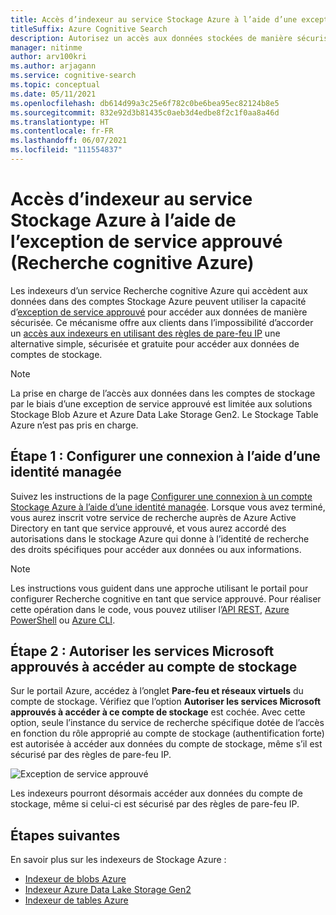```yaml
---
title: Accès d’indexeur au service Stockage Azure à l’aide d’une exception de service approuvée
titleSuffix: Azure Cognitive Search
description: Autorisez un accès aux données stockées de manière sécurisée dans le service Stockage Azure via un indexeur dans le service Recherche cognitive Azure.
manager: nitinme
author: arv100kri
ms.author: arjagann
ms.service: cognitive-search
ms.topic: conceptual
ms.date: 05/11/2021
ms.openlocfilehash: db614d99a3c25e6f782c0be6bea95ec82124b8e5
ms.sourcegitcommit: 832e92d3b81435c0aeb3d4edbe8f2c1f0aa8a46d
ms.translationtype: HT
ms.contentlocale: fr-FR
ms.lasthandoff: 06/07/2021
ms.locfileid: "111554837"
---
```

# <a name="indexer-access-to-azure-storage-using-the-trusted-service-exception-azure-cognitive-search"></a>Accès d’indexeur au service Stockage Azure à l’aide de l’exception de service approuvé (Recherche cognitive Azure)

Les indexeurs d’un service Recherche cognitive Azure qui accèdent aux données dans des comptes Stockage Azure peuvent utiliser la capacité d’[exception de service approuvé](../storage/common/storage-network-security.md#exceptions) pour accéder aux données de manière sécurisée. Ce mécanisme offre aux clients dans l’impossibilité d’accorder un [accès aux indexeurs en utilisant des règles de pare-feu IP](search-indexer-howto-access-ip-restricted.md) une alternative simple, sécurisée et gratuite pour accéder aux données de comptes de stockage.

> [!NOTE]
> La prise en charge de l’accès aux données dans les comptes de stockage par le biais d’une exception de service approuvé est limitée aux solutions Stockage Blob Azure et Azure Data Lake Storage Gen2. Le Stockage Table Azure n’est pas pris en charge.

## <a name="step-1-configure-a-connection-using-a-managed-identity"></a>Étape 1 : Configurer une connexion à l’aide d’une identité managée

Suivez les instructions de la page [Configurer une connexion à un compte Stockage Azure à l’aide d’une identité managée](search-howto-managed-identities-storage.md). Lorsque vous avez terminé, vous aurez inscrit votre service de recherche auprès de Azure Active Directory en tant que service approuvé, et vous aurez accordé des autorisations dans le stockage Azure qui donne à l’identité de recherche des droits spécifiques pour accéder aux données ou aux informations.

> [!NOTE]
> Les instructions vous guident dans une approche utilisant le portail pour configurer Recherche cognitive en tant que service approuvé. Pour réaliser cette opération dans le code, vous pouvez utiliser l’[API REST](/rest/api/searchmanagement/services/createorupdate), [Azure PowerShell](search-manage-powershell.md#create-a-service-with-a-system-assigned-managed-identity) ou [Azure CLI](search-manage-azure-cli.md#create-a-service-with-a-system-assigned-managed-identity).

## <a name="step-2-allow-trusted-microsoft-services-to-access-the-storage-account"></a>Étape 2 : Autoriser les services Microsoft approuvés à accéder au compte de stockage

Sur le portail Azure, accédez à l’onglet **Pare-feu et réseaux virtuels** du compte de stockage. Vérifiez que l’option **Autoriser les services Microsoft approuvés à accéder à ce compte de stockage** est cochée. Avec cette option, seule l’instance du service de recherche spécifique dotée de l’accès en fonction du rôle approprié au compte de stockage (authentification forte) est autorisée à accéder aux données du compte de stockage, même s’il est sécurisé par des règles de pare-feu IP.

![Exception de service approuvé](media\search-indexer-howto-secure-access\exception.png "Exception de service approuvé")

Les indexeurs pourront désormais accéder aux données du compte de stockage, même si celui-ci est sécurisé par des règles de pare-feu IP.

## <a name="next-steps"></a>Étapes suivantes

En savoir plus sur les indexeurs de Stockage Azure :

- [Indexeur de blobs Azure](search-howto-indexing-azure-blob-storage.md)
- [Indexeur Azure Data Lake Storage Gen2](search-howto-index-azure-data-lake-storage.md)
- [Indexeur de tables Azure](search-howto-indexing-azure-tables.md)